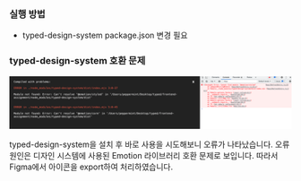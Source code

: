 ### 실행 방법

- typed-design-system package.json 변경 필요

### typed-design-system 호환 문제

<img src="./previews/error.png" alt="error" />

typed-design-system을 설치 후 바로 사용을 시도해보니 오류가 나타났습니다.
오류 원인은 디자인 시스템에 사용된 Emotion 라이브러리 호환 문제로 보입니다.
따라서 Figma에서 아이콘을 export하여 처리하였습니다.
